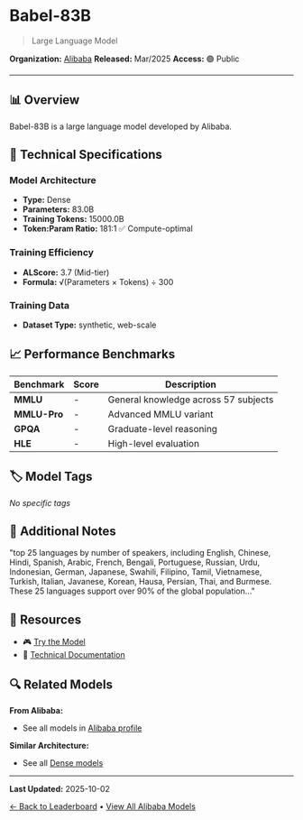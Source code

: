 # Babel-83B

> Large Language Model

**Organization:** [Alibaba](../../labs/alibaba.md)
**Released:** Mar/2025
**Access:** 🟢 Public

---

## 📊 Overview

Babel-83B is a large language model developed by Alibaba.

## 🔧 Technical Specifications

### Model Architecture
- **Type:** Dense
- **Parameters:** 83.0B
- **Training Tokens:** 15000.0B
- **Token:Param Ratio:** 181:1 ✅ Compute-optimal

### Training Efficiency
- **ALScore:** 3.7 (Mid-tier)
- **Formula:** √(Parameters × Tokens) ÷ 300

### Training Data
- **Dataset Type:** synthetic, web-scale

## 📈 Performance Benchmarks

| Benchmark | Score | Description |
|-----------|-------|-------------|
| **MMLU** | - | General knowledge across 57 subjects |
| **MMLU-Pro** | - | Advanced MMLU variant |
| **GPQA** | - | Graduate-level reasoning |
| **HLE** | - | High-level evaluation |

## 🏷️ Model Tags

_No specific tags_

## 📝 Additional Notes

"top 25 languages by number of speakers, including English, Chinese, Hindi, Spanish, Arabic, French, Bengali, Portuguese, Russian, Urdu, Indonesian, German, Japanese, Swahili, Filipino, Tamil, Vietnamese, Turkish, Italian, Javanese, Korean, Hausa, Persian, Thai, and Burmese. These 25 languages support over 90% of the global population..."

## 🔗 Resources

- 🎮 [Try the Model](https://huggingface.co/Tower-Babel/Babel-83B)
- 📄 [Technical Documentation](https://arxiv.org/abs/2503.00865)

## 🔍 Related Models

**From Alibaba:**
- See all models in [Alibaba profile](../../labs/alibaba.md)

**Similar Architecture:**
- See all [Dense models](../../architectures/dense.md)

---

**Last Updated:** 2025-10-02

[← Back to Leaderboard](../../README.md) • [View All Alibaba Models](../../labs/alibaba.md)
